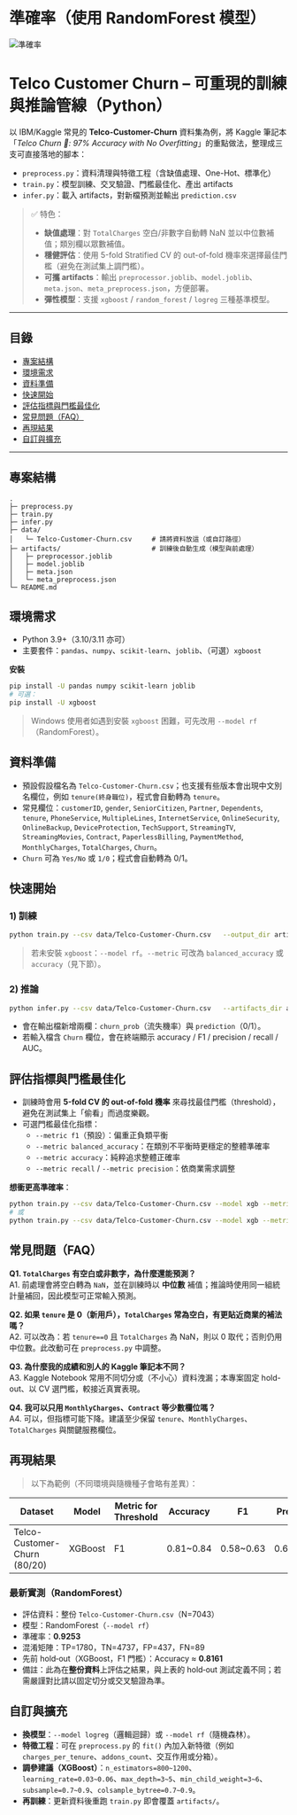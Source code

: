 # 準確率（使用 RandomForest 模型）
![準確率](https://github.com/user-attachments/assets/695439f4-568e-408c-b9f0-1d4d205cfefb)

# Telco Customer Churn – 可重現的訓練與推論管線（Python）

以 IBM/Kaggle 常見的 **Telco-Customer-Churn** 資料集為例，將 Kaggle 筆記本「*Telco Churn 🎯: 97% Accuracy with No Overfitting*」的重點做法，整理成三支可直接落地的腳本：

- `preprocess.py`：資料清理與特徵工程（含缺值處理、One-Hot、標準化）
- `train.py`：模型訓練、交叉驗證、門檻最佳化、產出 artifacts
- `infer.py`：載入 artifacts，對新檔預測並輸出 `prediction.csv`

> ✅ 特色：
>
> - **缺值處理**：對 `TotalCharges` 空白/非數字自動轉 NaN 並以中位數補值；類別欄以眾數補值。
> - **穩健評估**：使用 5-fold Stratified CV 的 out-of-fold 機率來選擇最佳門檻（避免在測試集上調門檻）。
> - **可攜 artifacts**：輸出 `preprocessor.joblib`、`model.joblib`、`meta.json`、`meta_preprocess.json`，方便部署。
> - **彈性模型**：支援 `xgboost` / `random_forest` / `logreg` 三種基準模型。

---

## 目錄

- [專案結構](#專案結構)
- [環境需求](#環境需求)
- [資料準備](#資料準備)
- [快速開始](#快速開始)
- [評估指標與門檻最佳化](#評估指標與門檻最佳化)
- [常見問題（FAQ）](#常見問題faq)
- [再現結果](#再現結果)
- [自訂與擴充](#自訂與擴充)

---

## 專案結構

```
.
├─ preprocess.py
├─ train.py
├─ infer.py
├─ data/
│   └─ Telco-Customer-Churn.csv     # 請將資料放這（或自訂路徑）
├─ artifacts/                       # 訓練後自動生成（模型與前處理）
│   ├─ preprocessor.joblib
│   ├─ model.joblib
│   ├─ meta.json
│   └─ meta_preprocess.json
└─ README.md
```

## 環境需求

- Python 3.9+（3.10/3.11 亦可）
- 主要套件：`pandas`、`numpy`、`scikit-learn`、`joblib`、（可選）`xgboost`

**安裝**

```bash
pip install -U pandas numpy scikit-learn joblib
# 可選：
pip install -U xgboost
```

> Windows 使用者如遇到安裝 `xgboost` 困難，可先改用 `--model rf`（RandomForest）。

## 資料準備

- 預設假設檔名為 `Telco-Customer-Churn.csv`；也支援有些版本會出現中文別名欄位，例如 `tenure(終身職位)`，程式會自動轉為 `tenure`。
- 常見欄位：`customerID`, `gender`, `SeniorCitizen`, `Partner`, `Dependents`, `tenure`, `PhoneService`, `MultipleLines`, `InternetService`, `OnlineSecurity`, `OnlineBackup`, `DeviceProtection`, `TechSupport`, `StreamingTV`, `StreamingMovies`, `Contract`, `PaperlessBilling`, `PaymentMethod`, `MonthlyCharges`, `TotalCharges`, `Churn`。
- `Churn` 可為 `Yes/No` 或 `1/0`；程式會自動轉為 0/1。

## 快速開始

### 1) 訓練

```bash
python train.py --csv data/Telco-Customer-Churn.csv   --output_dir artifacts   --model xgb   --test_size 0.2   --metric f1   --random_state 42
```

> 若未安裝 `xgboost`：`--model rf`。`--metric` 可改為 `balanced_accuracy` 或 `accuracy`（見下節）。

### 2) 推論

```bash
python infer.py --csv data/Telco-Customer-Churn.csv   --artifacts_dir artifacts   --out prediction.csv
```

- 會在輸出檔新增兩欄：`churn_prob`（流失機率）與 `prediction`（0/1）。
- 若輸入檔含 `Churn` 欄位，會在終端顯示 accuracy / F1 / precision / recall / AUC。

## 評估指標與門檻最佳化

- 訓練時會用 **5-fold CV 的 out-of-fold 機率** 來尋找最佳門檻（threshold），避免在測試集上「偷看」而過度樂觀。
- 可選門檻最佳化指標：
  - `--metric f1`（預設）：偏重正負類平衡
  - `--metric balanced_accuracy`：在類別不平衡時更穩定的整體準確率
  - `--metric accuracy`：純粹追求整體正確率
  - `--metric recall` / `--metric precision`：依商業需求調整

**想衝更高準確率**：

```bash
python train.py --csv data/Telco-Customer-Churn.csv --model xgb --metric balanced_accuracy
# 或
python train.py --csv data/Telco-Customer-Churn.csv --model xgb --metric accuracy
```

## 常見問題（FAQ）

**Q1. `TotalCharges` 有空白或非數字，為什麼還能預測？**  
A1. 前處理會將空白轉為 `NaN`，並在訓練時以 **中位數** 補值；推論時使用同一組統計量補回，因此模型可正常輸入預測。

**Q2. 如果 `tenure` 是 0（新用戶），`TotalCharges` 常為空白，有更貼近商業的補法嗎？**  
A2. 可以改為：若 `tenure==0` 且 `TotalCharges` 為 NaN，則以 0 取代；否則仍用中位數。此改動可在 `preprocess.py` 中調整。

**Q3. 為什麼我的成績和別人的 Kaggle 筆記本不同？**  
A3. Kaggle Notebook 常用不同切分或（不小心）資料洩漏；本專案固定 hold-out、以 CV 選門檻，較接近真實表現。

**Q4. 我可以只用 `MonthlyCharges`、`Contract` 等少數欄位嗎？**  
A4. 可以，但指標可能下降。建議至少保留 `tenure`、`MonthlyCharges`、`TotalCharges` 與關鍵服務欄位。

## 再現結果

> 以下為範例（不同環境與隨機種子會略有差異）：

| Dataset                      | Model   | Metric for Threshold | Accuracy   | F1         | Precision  | Recall     | AUC        |
| ---------------------------- | ------- | -------------------- | ---------- | ---------- | ---------- | ---------- | ---------- |
| Telco-Customer-Churn (80/20) | XGBoost | F1                   | 0.81~0.84 | 0.58~0.63 | 0.63~0.68 | 0.53~0.60 | 0.84~0.87 |

### 最新實測（RandomForest）
- 評估資料：整份 `Telco-Customer-Churn.csv`（N=7043）
- 模型：RandomForest（`--model rf`）
- 準確率：**0.9253**
- 混淆矩陣：TP=1780，TN=4737，FP=437，FN=89
- 先前 hold‑out（XGBoost，F1 門檻）：Accuracy ≈ **0.8161**
- 備註：此為在**整份資料**上評估之結果，與上表的 hold‑out 測試定義不同；若需嚴謹對比請以固定切分或交叉驗證為準。

## 自訂與擴充

- **換模型**：`--model logreg`（邏輯迴歸）或 `--model rf`（隨機森林）。
- **特徵工程**：可在 `preprocess.py` 的 `fit()` 內加入新特徵（例如 `charges_per_tenure`、`addons_count`、交互作用或分箱）。
- **調參建議（XGBoost）**：`n_estimators=800~1200`、`learning_rate=0.03~0.06`、`max_depth=3~5`、`min_child_weight=3~6`、`subsample=0.7~0.9`、`colsample_bytree=0.7~0.9`。
- **再訓練**：更新資料後重跑 `train.py` 即會覆蓋 `artifacts/`。

